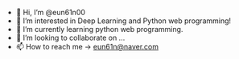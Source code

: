 - 👋 Hi, I’m @eun61n00
- 👀 I’m interested in Deep Learning and Python web programming!
- 🌱 I’m currently learning python web programming.
- 💞️ I’m looking to collaborate on ...
- 📫 How to reach me -> eun61n@naver.com

<!---
eun61n00/eun61n00 is a ✨ special ✨ repository because its `README.md` (this file) appears on your GitHub profile.
You can click the Preview link to take a look at your changes.
--->
